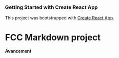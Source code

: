 ### Getting Started with Create React App

This project was bootstrapped with [Create React App](https://github.com/facebook/create-react-app).

# FCC Markdown project 

**Avancement** 

